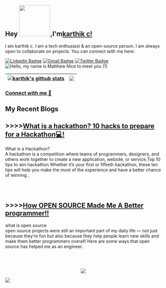 
## Hey <img src="https://github.com/TheDudeThatCode/TheDudeThatCode/blob/master/Assets/Hi.gif?raw=true" width="100">,I'm[karthik c!](https://karthikc07.wixsite.com/portfolio) 
I am karthik c. I am a tech enthusiast & an open-source person. I am always open to collaborate on projects. You can connect with me here:


[![Linkedin Badge](https://img.shields.io/badge/-karthikc0711-blue?style=flat-square&logo=Linkedin&logoColor=white&link=https://www.linkedin.com/in/karthik-c-5120781aa/)](https://www.linkedin.com/in/karthik-c-5120781aa/)
[![Gmail Badge](https://img.shields.io/badge/-karthikc0711@gmail.com-c14438?style=flat-square&logo=Gmail&logoColor=white&link=mailto:karthikco711@gmail.com)](mailto:karthikc0711@gmail.com)
[![Twitter Badge](https://img.shields.io/badge/-karthikc0711-blue?style=flat-square&logo=Twitter&logoColor=white&link=https://twitter.com/Karthikc0711)](https://twitter.com/karthikc0711)
![Hello, my name is Matthew  Nice to meet you  (1)](https://user-images.githubusercontent.com/76835216/189540849-db82c6bf-1f99-40ca-bb8d-79027ecfe11c.jpg)

| <a href="https://github.com/anuraghazra/github-readme-stats"><img align="center" src="https://github-readme-stats.vercel.app/api?username=karthikc0711&show_icons=true&include_all_commits=true&theme=buefy&hide_border=true" alt="karthik's github stats" /></a> | <a href="https://github.com/anuraghazra/github-readme-stats"><img align="center" src="https://github-readme-stats.vercel.app/api/top-langs/?username=karthikc0711&layout=compact&theme=buefy&hide_border=true" /></a> |
| ------------- | ------------- |


### [Connect with me 💬](https://karthikc07.wixsite.com/portfolio)

## My Recent Blogs
## >>>>[What is a hackathon? 10 hacks to prepare for a Hackathon💻!](https://medium.com/@karthikc0711/introduction-d654502b3944)
What is a Hackathon?<br>
A hackathon is a competition where teams of programmers, designers, and others work together to create a new application, website, or service.Top 10 tips to win hackathon
Whether it’s your first or fiftieth hackathon, these ten tips will help you make the most of the experience and have a better chance of winning.. </p>
<br>
<br>

## >>>>[How OPEN SOURCE Made Me A Better programmer!!](https://medium.com/@karthikc0711/how-open-source-made-me-a-better-programmer-4bbfe28a75b3)
what is open source <br>
open source projects were still an important part of my daily life — not just because they’re fun but also because they help people learn new skills and make them better programmers overall! Here are some ways that open source has helped me as an engineer. </p>
<br>
<br>
<p align="center">
  <img src="https://readme-typing-svg.herokuapp.com?color=%2336BCF7&lines=THANKS+FOR+YOUR+VISIT!!!"
</p>
	
![](https://user-images.githubusercontent.com/73097560/115834477-dbab4500-a447-11eb-908a-139a6edaec5c.gif)
